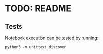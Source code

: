 # TODO: README

## Tests

Notebook execution can be tested by running:
```
python3 -m unittest discover
```
